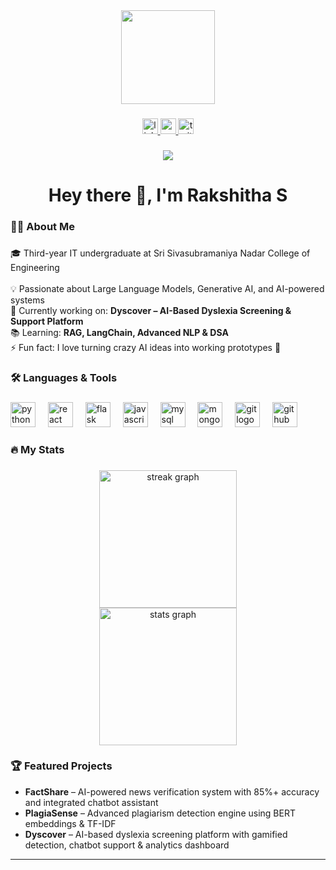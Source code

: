 <div align="center">
  <img height="150" src="https://media.giphy.com/media/M9gbBd9nbDrOTu1Mqx/giphy.gif"  />
</div>

###

<div align="center">
  <a href="https://linkedin.com/in/rakshitha-s-30a412305">
    <img src="https://img.shields.io/static/v1?message=LinkedIn&logo=linkedin&label=&color=0077B5&logoColor=white&labelColor=&style=for-the-badge" height="25" alt="linkedin logo"  />
  </a>
  <a href="https://www.youtube.com/" target="_blank">
    <img src="https://img.shields.io/static/v1?message=Youtube&logo=youtube&label=&color=FF0000&logoColor=white&labelColor=&style=for-the-badge" height="25" alt="youtube logo"  />
  </a>
  <a href="https://twitter.com/" target="_blank">
    <img src="https://img.shields.io/static/v1?message=Twitter&logo=twitter&label=&color=1DA1F2&logoColor=white&labelColor=&style=for-the-badge" height="25" alt="twitter logo"  />
  </a>
</div>

###

<div align="center">
  <img src="https://visitor-badge.laobi.icu/badge?page_id=RakshithaSubramani.RakshithaSubramani&"  />
</div>

###

<h1 align="center">Hey there 👋, I'm Rakshitha S</h1>

###

<h3 align="left">👩‍💻 About Me</h3>

###

<p align="left">
🎓 Third-year IT undergraduate at Sri Sivasubramaniya Nadar College of Engineering <br><br>
💡 Passionate about Large Language Models, Generative AI, and AI-powered systems <br>
🔭 Currently working on: <b>Dyscover – AI-Based Dyslexia Screening & Support Platform</b> <br>
📚 Learning: <b>RAG, LangChain, Advanced NLP & DSA</b> <br>
⚡ Fun fact: I love turning crazy AI ideas into working prototypes 🚀  
</p>

###

<h3 align="left">🛠 Languages & Tools</h3>

###

<div align="left">
  <img src="https://cdn.jsdelivr.net/gh/devicons/devicon/icons/python/python-original.svg" height="40" alt="python logo" />
  <img width="12" />
  <img src="https://cdn.jsdelivr.net/gh/devicons/devicon/icons/react/react-original.svg" height="40" alt="react logo" />
  <img width="12" />
  <img src="https://cdn.jsdelivr.net/gh/devicons/devicon/icons/flask/flask-original.svg" height="40" alt="flask logo" />
  <img width="12" />
  <img src="https://cdn.jsdelivr.net/gh/devicons/devicon/icons/javascript/javascript-original.svg" height="40" alt="javascript logo" />
  <img width="12" />
  <img src="https://cdn.jsdelivr.net/gh/devicons/devicon/icons/mysql/mysql-original.svg" height="40" alt="mysql logo" />
  <img width="12" />
  <img src="https://cdn.jsdelivr.net/gh/devicons/devicon/icons/mongodb/mongodb-original.svg" height="40" alt="mongodb logo" />
  <img width="12" />
  <img src="https://cdn.jsdelivr.net/gh/devicons/devicon/icons/git/git-original.svg" height="40" alt="git logo" />
  <img width="12" />
  <img src="https://cdn.jsdelivr.net/gh/devicons/devicon/icons/github/github-original.svg" height="40" alt="github logo" />
</div>

###

<h3 align="left">🔥 My Stats</h3>

###

<div align="center">
  <img src="https://github-readme-streak-stats.herokuapp.com/?user=RakshithaSubramani&theme=dark" height="220" alt="streak graph" />
  <br/>
  <img src="https://github-readme-stats.vercel.app/api?username=RakshithaSubramani&show_icons=true&theme=dark" height="220" alt="stats graph" />
</div>

###

<h3 align="left">🏆 Featured Projects</h3>

- **FactShare** – AI-powered news verification system with 85%+ accuracy and integrated chatbot assistant  
- **PlagiaSense** – Advanced plagiarism detection engine using BERT embeddings & TF-IDF  
- **Dyscover** – AI-based dyslexia screening platform with gamified detection, chatbot support & analytics dashboard  

---


